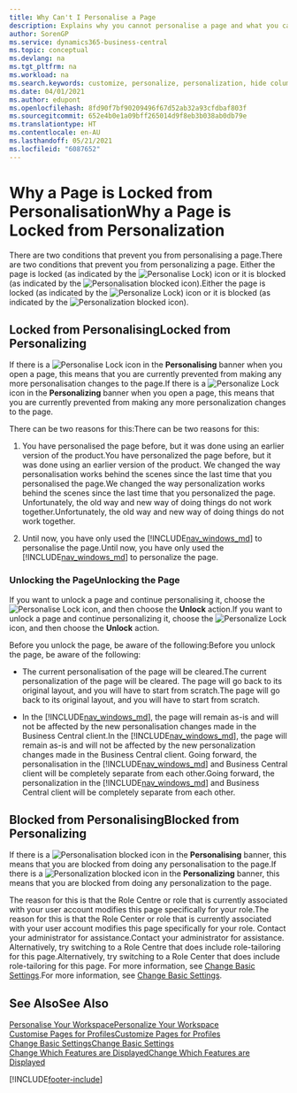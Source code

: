 ```yaml
---
title: Why Can't I Personalise a Page
description: Explains why you cannot personalise a page and what you can do to unlock it so you can personalise it.
author: SorenGP
ms.service: dynamics365-business-central
ms.topic: conceptual
ms.devlang: na
ms.tgt_pltfrm: na
ms.workload: na
ms.search.keywords: customize, personalize, personalization, hide columns, remove fields, move fields
ms.date: 04/01/2021
ms.author: edupont
ms.openlocfilehash: 8fd90f7bf90209496f67d52ab32a93cfdbaf803f
ms.sourcegitcommit: 652e4b0e1a09bff265014d9f8eb3b038ab0db79e
ms.translationtype: HT
ms.contentlocale: en-AU
ms.lasthandoff: 05/21/2021
ms.locfileid: "6087652"
---
```

# <a name="why-a-page-is-locked-from-personalization"></a><span data-ttu-id="05b76-103">Why a Page is Locked from Personalisation</span><span class="sxs-lookup"><span data-stu-id="05b76-103">Why a Page is Locked from Personalization</span></span>

<span data-ttu-id="05b76-104">There are two conditions that prevent you from personalising a page.</span><span class="sxs-lookup"><span data-stu-id="05b76-104">There are two conditions that prevent you from personalizing a page.</span></span> <span data-ttu-id="05b76-105">Either the page is locked (as indicated by the ![Personalise Lock](media/personalization-lock-icon.png "Personalise lock")) icon or it is blocked (as indicated by the ![Personalisation blocked](media/personalization-blocked-icon.png "Personalisation blocked") icon).</span><span class="sxs-lookup"><span data-stu-id="05b76-105">Either the page is locked (as indicated by the ![Personalize Lock](media/personalization-lock-icon.png "Personalize lock")) icon or it is blocked (as indicated by the ![Personalization blocked](media/personalization-blocked-icon.png "Personalization blocked") icon).</span></span>

## <a name="locked-from-personalizing"></a><span data-ttu-id="05b76-106">Locked from Personalising</span><span class="sxs-lookup"><span data-stu-id="05b76-106">Locked from Personalizing</span></span>

<span data-ttu-id="05b76-107">If there is a ![Personalise Lock](media/personalization-lock-icon.png "Personalise lock") icon in the **Personalising** banner when you open a page, this means that you are currently prevented from making any more personalisation changes to the page.</span><span class="sxs-lookup"><span data-stu-id="05b76-107">If there is a ![Personalize Lock](media/personalization-lock-icon.png "Personalize lock") icon in the **Personalizing** banner when you open a page, this means that you are currently prevented from making any more personalization changes to the page.</span></span>

<!-- This is because we changed the way personalization works behind the scenes since the last time that you personalized the page. Unfortunately, the old way and new of doing things do not work together.

The page currently includes the last personalization changes that you made. If you want to continue personalizing the page, then you can choose the lock icon and then **Unlock**. Just be aware that if you choose to unlock the page, the current personalization of the page will be cleared, and you will have to start from scratch.
-->

<span data-ttu-id="05b76-108">There can be two reasons for this:</span><span class="sxs-lookup"><span data-stu-id="05b76-108">There can be two reasons for this:</span></span>

1. <span data-ttu-id="05b76-109">You have personalised the page before, but it was done using an earlier version of the product.</span><span class="sxs-lookup"><span data-stu-id="05b76-109">You have personalized the page before, but it was done using an earlier version of the product.</span></span> <span data-ttu-id="05b76-110">We changed the way personalisation works behind the scenes since the last time that you personalised the page.</span><span class="sxs-lookup"><span data-stu-id="05b76-110">We changed the way personalization works behind the scenes since the last time that you personalized the page.</span></span> <span data-ttu-id="05b76-111">Unfortunately, the old way and new way of doing things do not work together.</span><span class="sxs-lookup"><span data-stu-id="05b76-111">Unfortunately, the old way and new way of doing things do not work together.</span></span>

2. <span data-ttu-id="05b76-112">Until now, you have only used the [!INCLUDE[nav_windows_md](includes/nav_windows_md.md)] to personalise the page.</span><span class="sxs-lookup"><span data-stu-id="05b76-112">Until now, you have only used the [!INCLUDE[nav_windows_md](includes/nav_windows_md.md)] to personalize the page.</span></span>

### <a name="unlocking-the-page"></a><span data-ttu-id="05b76-113">Unlocking the Page</span><span class="sxs-lookup"><span data-stu-id="05b76-113">Unlocking the Page</span></span>

<span data-ttu-id="05b76-114">If you want to unlock a page and continue personalising it, choose the ![Personalise Lock](media/personalization-lock-icon.png "Personalise lock") icon, and then choose the **Unlock** action.</span><span class="sxs-lookup"><span data-stu-id="05b76-114">If you want to unlock a page and continue personalizing it, choose the ![Personalize Lock](media/personalization-lock-icon.png "Personalize lock") icon, and then choose the **Unlock** action.</span></span>  

<span data-ttu-id="05b76-115">Before you unlock the page, be aware of the following:</span><span class="sxs-lookup"><span data-stu-id="05b76-115">Before you unlock the page, be aware of the following:</span></span>

- <span data-ttu-id="05b76-116">The current personalisation of the page will be cleared.</span><span class="sxs-lookup"><span data-stu-id="05b76-116">The current personalization of the page will be cleared.</span></span> <span data-ttu-id="05b76-117">The page will go back to its original layout, and you will have to start from scratch.</span><span class="sxs-lookup"><span data-stu-id="05b76-117">The page will go back to its original layout, and you will have to start from scratch.</span></span>

- <span data-ttu-id="05b76-118">In the [!INCLUDE[nav_windows_md](includes/nav_windows_md.md)], the page will remain as-is and will not be affected by the new personalisation changes made in the Business Central client.</span><span class="sxs-lookup"><span data-stu-id="05b76-118">In the [!INCLUDE[nav_windows_md](includes/nav_windows_md.md)], the page will remain as-is and will not be affected by the new personalization changes made in the Business Central client.</span></span> <span data-ttu-id="05b76-119">Going forward, the personalisation in the [!INCLUDE[nav_windows_md](includes/nav_windows_md.md)] and Business Central client will be completely separate from each other.</span><span class="sxs-lookup"><span data-stu-id="05b76-119">Going forward, the personalization in the [!INCLUDE[nav_windows_md](includes/nav_windows_md.md)] and Business Central client will be completely separate from each other.</span></span>

## <a name="blocked-from-personalizing"></a><span data-ttu-id="05b76-120">Blocked from Personalising</span><span class="sxs-lookup"><span data-stu-id="05b76-120">Blocked from Personalizing</span></span>

<span data-ttu-id="05b76-121">If there is a ![Personalisation blocked](media/personalization-blocked-icon.png "Personalisation blocked") icon in the **Personalising** banner, this means that you are blocked from doing any personalisation to the page.</span><span class="sxs-lookup"><span data-stu-id="05b76-121">If there is a ![Personalization blocked](media/personalization-blocked-icon.png "Personalization blocked") icon in the **Personalizing** banner, this means that you are blocked from doing any personalization to the page.</span></span>

<!-- Only text is translated, so removing this image for non-English UX reasons.  ![Personalize blocked](media/personalization-blocked.png "Personalize lock") -->

<span data-ttu-id="05b76-122">The reason for this is that the Role Centre or role that is currently associated with your user account modifies this page specifically for your role.</span><span class="sxs-lookup"><span data-stu-id="05b76-122">The reason for this is that the Role Center or role that is currently associated with your user account modifies this page specifically for your role.</span></span> <span data-ttu-id="05b76-123">Contact your administrator for assistance.</span><span class="sxs-lookup"><span data-stu-id="05b76-123">Contact your administrator for assistance.</span></span> <span data-ttu-id="05b76-124">Alternatively, try switching to a Role Centre that does include role-tailoring for this page.</span><span class="sxs-lookup"><span data-stu-id="05b76-124">Alternatively, try switching to a Role Center that does include role-tailoring for this page.</span></span> <span data-ttu-id="05b76-125">For more information, see [Change Basic Settings](ui-change-basic-settings.md).</span><span class="sxs-lookup"><span data-stu-id="05b76-125">For more information, see [Change Basic Settings](ui-change-basic-settings.md).</span></span>

## <a name="see-also"></a><span data-ttu-id="05b76-126">See Also</span><span class="sxs-lookup"><span data-stu-id="05b76-126">See Also</span></span>
[<span data-ttu-id="05b76-127">Personalise Your Workspace</span><span class="sxs-lookup"><span data-stu-id="05b76-127">Personalize Your Workspace</span></span>](ui-personalization-user.md)  
[<span data-ttu-id="05b76-128">Customise Pages for Profiles</span><span class="sxs-lookup"><span data-stu-id="05b76-128">Customize Pages for Profiles</span></span>](ui-personalization-manage.md)  
[<span data-ttu-id="05b76-129">Change Basic Settings</span><span class="sxs-lookup"><span data-stu-id="05b76-129">Change Basic Settings</span></span>](ui-change-basic-settings.md)  
[<span data-ttu-id="05b76-130">Change Which Features are Displayed</span><span class="sxs-lookup"><span data-stu-id="05b76-130">Change Which Features are Displayed</span></span>](ui-experiences.md)  


[!INCLUDE[footer-include](includes/footer-banner.md)]
